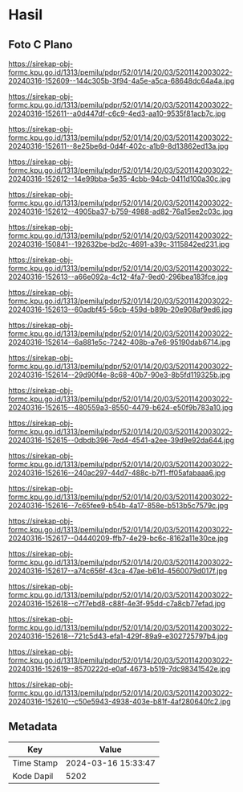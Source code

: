 # Hasil

## Foto C Plano

https://sirekap-obj-formc.kpu.go.id/1313/pemilu/pdpr/52/01/14/20/03/5201142003022-20240316-152609--144c305b-3f94-4a5e-a5ca-68648dc64a4a.jpg

https://sirekap-obj-formc.kpu.go.id/1313/pemilu/pdpr/52/01/14/20/03/5201142003022-20240316-152611--a0d447df-c6c9-4ed3-aa10-9535f81acb7c.jpg

https://sirekap-obj-formc.kpu.go.id/1313/pemilu/pdpr/52/01/14/20/03/5201142003022-20240316-152611--8e25be6d-0d4f-402c-a1b9-8d13862ed13a.jpg

https://sirekap-obj-formc.kpu.go.id/1313/pemilu/pdpr/52/01/14/20/03/5201142003022-20240316-152612--14e99bba-5e35-4cbb-94cb-0411d100a30c.jpg

https://sirekap-obj-formc.kpu.go.id/1313/pemilu/pdpr/52/01/14/20/03/5201142003022-20240316-152612--4905ba37-b759-4988-ad82-76a15ee2c03c.jpg

https://sirekap-obj-formc.kpu.go.id/1313/pemilu/pdpr/52/01/14/20/03/5201142003022-20240316-150841--192632be-bd2c-4691-a39c-3115842ed231.jpg

https://sirekap-obj-formc.kpu.go.id/1313/pemilu/pdpr/52/01/14/20/03/5201142003022-20240316-152613--a66e092a-4c12-4fa7-9ed0-296bea183fce.jpg

https://sirekap-obj-formc.kpu.go.id/1313/pemilu/pdpr/52/01/14/20/03/5201142003022-20240316-152613--60adbf45-56cb-459d-b89b-20e908af9ed6.jpg

https://sirekap-obj-formc.kpu.go.id/1313/pemilu/pdpr/52/01/14/20/03/5201142003022-20240316-152614--6a881e5c-7242-408b-a7e6-95190dab6714.jpg

https://sirekap-obj-formc.kpu.go.id/1313/pemilu/pdpr/52/01/14/20/03/5201142003022-20240316-152614--29d90f4e-8c68-40b7-90e3-8b5fd119325b.jpg

https://sirekap-obj-formc.kpu.go.id/1313/pemilu/pdpr/52/01/14/20/03/5201142003022-20240316-152615--480559a3-8550-4479-b624-e50f9b783a10.jpg

https://sirekap-obj-formc.kpu.go.id/1313/pemilu/pdpr/52/01/14/20/03/5201142003022-20240316-152615--0dbdb396-7ed4-4541-a2ee-39d9e92da644.jpg

https://sirekap-obj-formc.kpu.go.id/1313/pemilu/pdpr/52/01/14/20/03/5201142003022-20240316-152616--240ac297-44d7-488c-b7f1-ff05afabaaa6.jpg

https://sirekap-obj-formc.kpu.go.id/1313/pemilu/pdpr/52/01/14/20/03/5201142003022-20240316-152616--7c65fee9-b54b-4a17-858e-b513b5c7579c.jpg

https://sirekap-obj-formc.kpu.go.id/1313/pemilu/pdpr/52/01/14/20/03/5201142003022-20240316-152617--04440209-ffb7-4e29-bc6c-8162a11e30ce.jpg

https://sirekap-obj-formc.kpu.go.id/1313/pemilu/pdpr/52/01/14/20/03/5201142003022-20240316-152617--a74c656f-43ca-47ae-b61d-4560079d017f.jpg

https://sirekap-obj-formc.kpu.go.id/1313/pemilu/pdpr/52/01/14/20/03/5201142003022-20240316-152618--c7f7ebd8-c88f-4e3f-95dd-c7a8cb77efad.jpg

https://sirekap-obj-formc.kpu.go.id/1313/pemilu/pdpr/52/01/14/20/03/5201142003022-20240316-152618--721c5d43-efa1-429f-89a9-e302725797b4.jpg

https://sirekap-obj-formc.kpu.go.id/1313/pemilu/pdpr/52/01/14/20/03/5201142003022-20240316-152619--8570222d-e0af-4673-b519-7dc98341542e.jpg

https://sirekap-obj-formc.kpu.go.id/1313/pemilu/pdpr/52/01/14/20/03/5201142003022-20240316-152610--c50e5943-4938-403e-b81f-4af280640fc2.jpg


## Metadata

| Key        | Value               |
| ---------- | ------------------- |
| Time Stamp | 2024-03-16 15:33:47 |
| Kode Dapil | 5202                |



